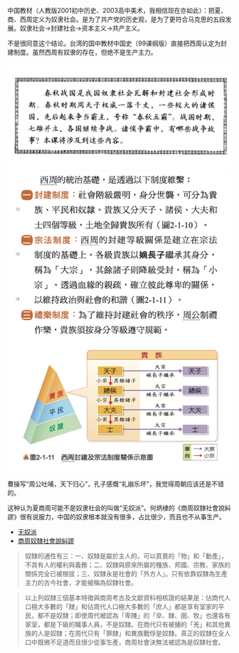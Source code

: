 中国教材（人教版2001初中历史、2003高中美术，我相信现在亦如此）：把夏、商、西周定义为奴隶社会。是为了共产党的历史观，是为了更符合马克思的五段发展。奴隶社会→封建社会→资本主义→共产主义。

不是很同意这个结论。台湾的国中教材中国史（99课纲版）直接把西周认定为封建制度。虽然西周有奴隶的存在，但绝不是生产主力。

![](images/cn_history_xsz.png)
![](images/tw_history_xsz.png)


曹操写“周公吐哺，天下归心”，孔子感慨“礼崩乐坏”，我觉得周朝应该还是不错的。

这种认为夏商周可能不是奴隶社会的叫做“无奴派”。何炳棣的《商周奴隸社會說糾謬》很有说服力，中国的奴隶根本就没有很多，占比很少，而且也不从事生产。

- [无奴派](https://zh.wikipedia.org/zh-tw/无奴派)
- [商周奴隸社會說糾謬](https://www.rchss.sinica.edu.tw/files_news/07-02-1995/07_2_4.pdf)





> 奴隸的通性有三：一、奴隸是屬於主人的，可以買賣的「物」和「動產」，不具有人的權利與義務；二、奴隸與原來所屬的種族、邦國、宗教、家族的關係完全已被根拔；三、奴隸永是社會的「外方人」。只有依靠奴隸為生產主力的古今社會，才能被稱為奴隸社會。

> 以上列奴隸三個基本特徵與商周考古及文獻資料相核證的結果是：佔商代人口極大多數的「隸」和佔周代人口極大多數的「庶人」都是享有室家的平民，都不是奴隸；即使周代被認為「卑賤」的「皁、隸、圉、牧」也還各有家室，都是下級的職事人員，不是奴隸。在商代只有被擄的「羌」和其他異族的人是奴隸；在周代只有「罪隸」和異族戰俘是奴隸。真正的奴隸在全人口中既微不足道而且很少從事生產，商周社會決無法被認為是奴隸社會。

